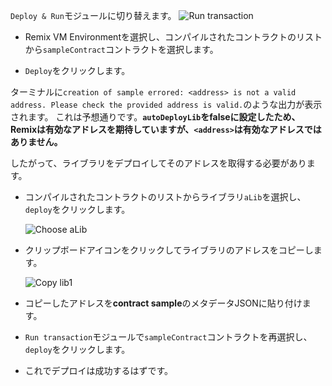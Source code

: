 `Deploy & Run`モジュールに切り替えます。
![Run transaction](https://github.com/ethereum/remix-workshops/raw/master/DeployWithLibraries/4_Linking_and_Deploying/images/remix_runtransaction.png "Run Transaction")

 - Remix VM Environmentを選択し、コンパイルされたコントラクトのリストから`sampleContract`コントラクトを選択します。

 - `Deploy`をクリックします。
 
 ターミナルに`creation of sample errored: <address> is not a valid address. Please check the provided address is valid.`のような出力が表示されます。
 これは予想通りです。**`autoDeployLib`をfalseに設定したため、Remixは有効なアドレスを期待していますが、`<address>`は有効なアドレスではありません。**

したがって、ライブラリをデプロイしてそのアドレスを取得する必要があります。

  - コンパイルされたコントラクトのリストからライブラリ`aLib`を選択し、`deploy`をクリックします。

    ![Choose aLib](https://github.com/ethereum/remix-workshops/raw/master/DeployWithLibraries/4_Linking_and_Deploying/images/contract_alib.png "Choose aLib")

  - クリップボードアイコンをクリックしてライブラリのアドレスをコピーします。

    ![Copy lib1](https://github.com/ethereum/remix-workshops/raw/master/DeployWithLibraries/4_Linking_and_Deploying/images/alib_copy.png "Copy")

  - コピーしたアドレスを**contract sample**のメタデータJSONに貼り付けます。

  - `Run transaction`モジュールで`sampleContract`コントラクトを再選択し、`deploy`をクリックします。

  - これでデプロイは成功するはずです。
